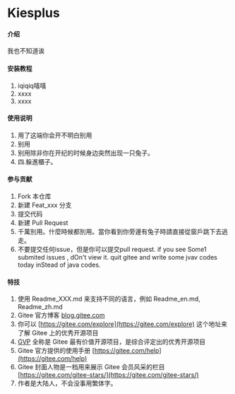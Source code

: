 # Kiesplus

#### 介绍
我也不知道诶




#### 安装教程

1.  iqiqiq嘻嘻
2.  xxxx
3.  xxxx

#### 使用说明

1.  用了这端你会开不明白别用
2.  别用
3.  别用除非你在开纪的时候身边突然出现一只兔子。
4.  四.躲進櫃子。

#### 参与贡献

1.  Fork 本仓库
2.  新建 Feat_xxx 分支
3.  提交代码
4.  新建 Pull Request
5.  千萬別用。什麼時候都別用。當你看到你旁邊有兔子時請直接從窗戶跳下去逃走。
6.  不要提交任何issue，但是你可以提交pull request. if you see Some1 submited issues , dOn't view it. quit gitee and write some jvav codes today inStead of java codes.
#### 特技

1.  使用 Readme\_XXX.md 来支持不同的语言，例如 Readme\_en.md, Readme\_zh.md
2.  Gitee 官方博客 [blog.gitee.com](https://blog.gitee.com)
3.  你可以 [https://gitee.com/explore](https://gitee.com/explore) 这个地址来了解 Gitee 上的优秀开源项目
4.  [GVP](https://gitee.com/gvp) 全称是 Gitee 最有价值开源项目，是综合评定出的优秀开源项目
5.  Gitee 官方提供的使用手册 [https://gitee.com/help](https://gitee.com/help)
6.  Gitee 封面人物是一档用来展示 Gitee 会员风采的栏目 [https://gitee.com/gitee-stars/](https://gitee.com/gitee-stars/)
7.  作者是大陆人，不会没事用繁体字。
